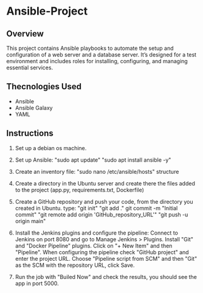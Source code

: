 # **Ansible-Project**
## **Overview**
This project contains Ansible playbooks to automate the setup and configuration of a web server and a database server.
It’s designed for a test environment and includes roles for installing, configuring, and managing essential services.

## **Thecnologies Used**
* Ansible
* Ansible Galaxy
* YAML

## **Instructions**
1. Set up a debian os machine.
   
2. Set up Ansible:
   "sudo apt update"
   "sudo apt install ansible -y"

4. Create an inventory file:
   "sudo nano /etc/ansible/hosts"
   structure

6. Create a directory in the Ubuntu server and create there the files added to the project (app.py, requirements.txt, Dockerfile)

7. Create a GitHub repository and push your code, from the directory you created in Ubuntu. type:
   "git init"
   "git add ."
   git commit -m "Initial commit"
   "git remote add origin 'GitHub_repository_URL'"
   "git push -u origin main"

8. Install the Jenkins plugins and configure the pipeline:
   Connect to Jenkins on port 8080 and go to Manage Jenkins > Plugins.
   Install "Git" and "Docker Pipeline" plugins.
   Click on "+ New Item" and then "Pipeline".
   When configuring the pipeline check "GitHub project" and enter the project URL.
   Choose "Pipeline script from SCM" and then "Git" as the SCM with the repository URL, click Save.

9. Run the job with "Builed Now" and check the results, you should see the app in port 5000.

